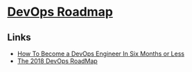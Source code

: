 # [DevOps Roadmap](https://roadmap.sh/devops)

## Links

- [How To Become a DevOps Engineer In Six Months or Less](https://medium.com/@devfire/how-to-become-a-devops-engineer-in-six-months-or-less-366097df7737)
- [The 2018 DevOps RoadMap](https://hackernoon.com/the-2018-devops-roadmap-31588d8670cb)